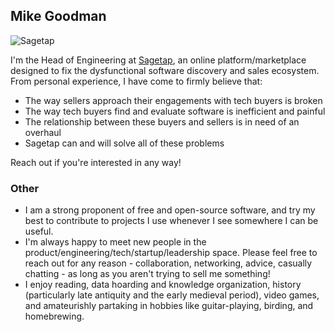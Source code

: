 ## Mike Goodman

![Sagetap](https://ci3.googleusercontent.com/meips/ADKq_Nb2NAq7pCkk6IdDJXYfn26J2U-wtddKgprHDEwTT62BoyHMKzX1apMFF-yR1sRS7lq-tnQUb3kZU4YGmJkIdRaG41KqjoP8sOPoVysQYNZN1Udu=s0-d-e1-ft#https://sagetap-static.s3.amazonaws.com/sagetap-logo-full.png)

I'm the Head of Engineering at [Sagetap](https://www.sagetap.io/ "Sagetap"), an online platform/marketplace designed to fix the
dysfunctional software discovery and sales ecosystem. From personal experience, I have come to firmly believe that:

- The way sellers approach their engagements with tech buyers is broken
- The way tech buyers find and evaluate software is inefficient and painful
- The relationship between these buyers and sellers is in need of an overhaul
- Sagetap can and will solve all of these problems

Reach out if you're interested in any way!

### Other

- I am a strong proponent of free and open-source software, and try my best to contribute to projects I use whenever I
  see somewhere I can be useful.
- I'm always happy to meet new people in the product/engineering/tech/startup/leadership space. Please feel free to reach out for
  any reason - collaboration, networking, advice, casually chatting - as long as you aren't trying to sell me something!
- I enjoy reading, data hoarding and knowledge organization, history (particularly late antiquity and the early medieval
  period), video games, and amateurishly partaking in hobbies like guitar-playing, birding, and homebrewing.
